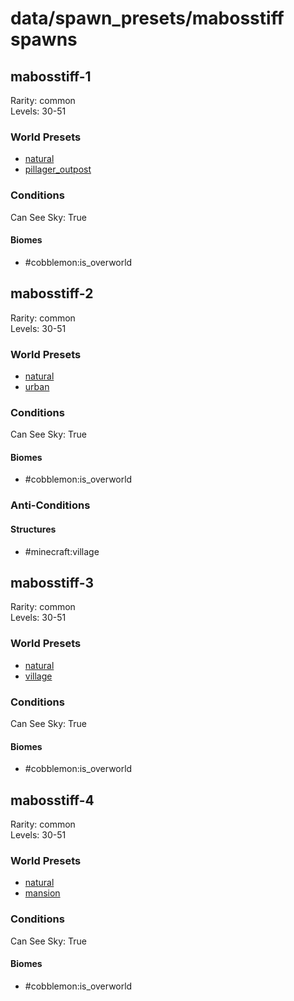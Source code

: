# data/spawn_presets/mabosstiff spawns  
  
## mabosstiff-1  
Rarity: common  
Levels: 30-51  
  
### World Presets  
* [natural](/data/world_presets/natural.md)  
* [pillager_outpost](/data/world_presets/pillager_outpost.md)  
  
### Conditions  
Can See Sky: True  
  
#### Biomes  
  * #cobblemon:is_overworld
  
  
## mabosstiff-2  
Rarity: common  
Levels: 30-51  
  
### World Presets  
* [natural](/data/world_presets/natural.md)  
* [urban](/data/world_presets/urban.md)  
  
### Conditions  
Can See Sky: True  
  
#### Biomes  
  * #cobblemon:is_overworld
  
  
### Anti-Conditions  
  
#### Structures  
  * #minecraft:village
  
  
## mabosstiff-3  
Rarity: common  
Levels: 30-51  
  
### World Presets  
* [natural](/data/world_presets/natural.md)  
* [village](/data/world_presets/village.md)  
  
### Conditions  
Can See Sky: True  
  
#### Biomes  
  * #cobblemon:is_overworld
  
  
## mabosstiff-4  
Rarity: common  
Levels: 30-51  
  
### World Presets  
* [natural](/data/world_presets/natural.md)  
* [mansion](/data/world_presets/mansion.md)  
  
### Conditions  
Can See Sky: True  
  
#### Biomes  
  * #cobblemon:is_overworld
  
